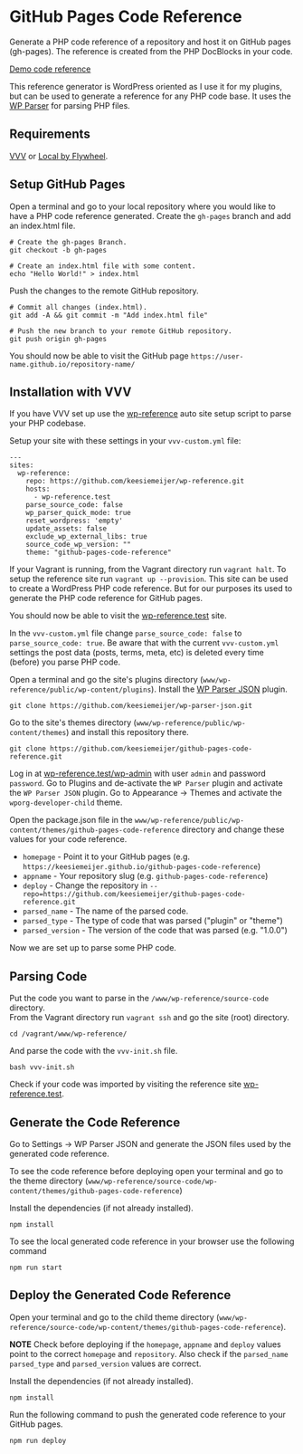 # GitHub Pages Code Reference

Generate a PHP code reference of a repository and host it on GitHub pages (gh-pages). The reference is created from the PHP DocBlocks in your code.

[Demo code reference](https://keesiemeijer.github.io/related-posts-by-taxonomy/)

This reference generator is WordPress oriented as I use it for my plugins, but can be used to generate a reference for any PHP code base. It uses the [WP Parser](https://github.com/WordPress/phpdoc-parser) for parsing PHP files.

## Requirements
[VVV](https://github.com/Varying-Vagrant-Vagrants/VVV) or [Local by Flywheel](https://local.getflywheel.com/).

## Setup GitHub Pages
Open a terminal and go to your local repository where you would like to have a PHP code reference generated. Create the `gh-pages` branch and add an index.html file.
```
# Create the gh-pages Branch.
git checkout -b gh-pages

# Create an index.html file with some content.
echo "Hello World!" > index.html
```

Push the changes to the remote GitHub repository.
```
# Commit all changes (index.html).
git add -A && git commit -m "Add index.html file"

# Push the new branch to your remote GitHub repository.
git push origin gh-pages
```

You should now be able to visit the GitHub page `https://user-name.github.io/repository-name/`

## Installation with VVV

If you have VVV set up use the [wp-reference](https://github.com/keesiemeijer/wp-reference) auto site setup script to parse your PHP codebase.

Setup your site with these settings in your `vvv-custom.yml` file:
```
---
sites:
  wp-reference:
    repo: https://github.com/keesiemeijer/wp-reference.git
    hosts:
      - wp-reference.test
    parse_source_code: false
    wp_parser_quick_mode: true
    reset_wordpress: 'empty'
    update_assets: false
    exclude_wp_external_libs: true
    source_code_wp_version: ""
    theme: "github-pages-code-reference"
```

If your Vagrant is running, from the Vagrant directory run `vagrant halt`. To setup the reference site run `vagrant up --provision`. This site can be used to create a WordPress PHP code reference. But for our purposes its used to generate the PHP code reference for GitHub pages. 

You should now be able to visit the [wp-reference.test](http://wp-reference.test) site. 

In the `vvv-custom.yml` file change `parse_source_code: false` to `parse_source_code: true`. Be aware that with the current `vvv-custom.yml` settings the post data (posts, terms, meta, etc) is deleted every time (before) you parse PHP code.

Open a terminal and go the site's plugins directory (`www/wp-reference/public/wp-content/plugins`). Install the [WP Parser JSON](https://github.com/keesiemeijer/wp-parser-json) plugin.
```
git clone https://github.com/keesiemeijer/wp-parser-json.git
```

Go to the site's themes directory (`www/wp-reference/public/wp-content/themes`) and install this repository there.
```
git clone https://github.com/keesiemeijer/github-pages-code-reference.git
```

Log in at [wp-reference.test/wp-admin](http://wp-reference.test/wp-admin) with user `admin` and password `password`. Go to Plugins and de-activate the `WP Parser` plugin and activate the `WP Parser JSON` plugin. Go to Appearance -> Themes and activate the `wporg-developer-child` theme.

Open the package.json file in the `www/wp-reference/public/wp-content/themes/github-pages-code-reference` directory and change these values for your code reference.

* `homepage` - Point it to your GitHub pages (e.g. `https://keesiemeijer.github.io/github-pages-code-reference`)
* `appname` - Your repository slug (e.g. `github-pages-code-reference`)
* `deploy` - Change the repository in `--repo=https://github.com/keesiemeijer/github-pages-code-reference.git`
* `parsed_name` - The name of the parsed code.
* `parsed_type` - The type of code that was parsed ("plugin" or "theme")
* `parsed_version` - The version of the code that was parsed (e.g. "1.0.0")

Now we are set up to parse some PHP code.

## Parsing Code
Put the code you want to parse in the `/www/wp-reference/source-code` directory.  
From the Vagrant directory run `vagrant ssh` and go the site (root) directory.

```
cd /vagrant/www/wp-reference/
```

And parse the code with the `vvv-init.sh` file.
```
bash vvv-init.sh
```

Check if your code was imported by visiting the reference site [wp-reference.test](http://wp-reference.test).

## Generate the Code Reference
Go to Settings -> WP Parser JSON and generate the JSON files used by the generated code reference.

To see the code reference before deploying open your terminal and go to the theme directory (`www/wp-reference/source-code/wp-content/themes/github-pages-code-reference`)

Install the dependencies (if not already installed).
```
npm install
```

To see the local generated code reference in your browser use the following command
```
npm run start
```

## Deploy the Generated Code Reference
Open your terminal and go to the child theme directory (`www/wp-reference/source-code/wp-content/themes/github-pages-code-reference`).

**NOTE** Check before deploying if the `homepage`, `appname` and `deploy` values point to the correct `homepage` and `repository`. Also check if the `parsed_name` `parsed_type` and `parsed_version` values are correct.

Install the dependencies (if not already installed).
```
npm install
```

Run the following command to push the generated code reference to your GitHub pages.
```
npm run deploy
```
